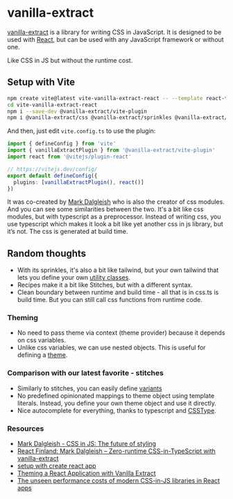 # vanilla-extract

[vanilla-extract](https://vanilla-extract.style/documentation/getting-started/) is a library for writing CSS in JavaScript. It is designed to be used with [React](https://reactjs.org/), but can be used with any JavaScript framework or without one.

Like CSS in JS but without the runtime cost.

## Setup with Vite

```sh
npm create vite@latest vite-vanilla-extract-react -- --template react-ts
cd vite-vanilla-extract-react
npm i --save-dev @vanilla-extract/vite-plugin
npm i @vanilla-extract/css @vanilla-extract/sprinkles @vanilla-extract/dynamic
```

And then, just edit `vite.config.ts` to use the plugin:
```ts
import { defineConfig } from 'vite'
import { vanillaExtractPlugin } from '@vanilla-extract/vite-plugin'
import react from '@vitejs/plugin-react'

// https://vitejs.dev/config/
export default defineConfig({
  plugins: [vanillaExtractPlugin(), react()]
})
```

It was co-created by [Mark Dalgleish](https://twitter.com/markdalgleish) who is also the creator of css modules. And you can see some similarities between the two. It's a bit like css modules, but with typescript as a preprocessor. Instead of writing css, you use typescript which makes it look a bit like yet another css in js library, but it’s not. The css is generated at build time.

## Random thoughts
- With its sprinkles, it's also a bit like tailwind, but your own tailwind that lets you define your own [utility classes](./src/sprinkles.css.ts).
- Recipes make it a bit like Stitches, but with a different syntax.
- Clean boundary between runtime and build time - all that is in css.ts is build time. But you can still call css functions from runtime code.

### Theming
- No need to pass theme via context (theme provider) because it depends on css variables.
- Unlike css variables, we can use nested objects. This is useful for defining a [theme](./src/theme.css.ts).

### Comparison with our latest favorite - stitches
- Similarly to stitches, you can easily define [variants](./src/components/Button/Button.css.ts)
- No predefined opinionated mappings to theme object using template literals. Instead, you define your own theme object and use it directly.
- Nice autocomplete for everything, thanks to typescript and [CSSType](https://www.npmjs.com/package/csstype).

### Resources
- [Mark Dalgleish - CSS in JS: The future of styling](https://youtu.be/NY5uVr0tWEI)
- [React Finland: Mark Dalgleish – Zero-runtime CSS-in-TypeScript with vanilla-extract](https://www.youtube.com/watch?v=23VqED_kO2Q)
- [setup with create react app](https://sandroroth.com/blog/vanilla-extract-cra)
- [Theming a React Application with Vanilla Extract](https://formidable.com/blog/2021/vanilla-extract/)
- [The unseen performance costs of modern CSS-in-JS libraries in React apps](https://calendar.perfplanet.com/2019/the-unseen-performance-costs-of-css-in-js-in-react-apps/)